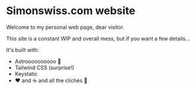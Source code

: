 # Simonswiss.com website

Welcome to my personal web page, dear visitor.

This site is a constant WIP and overall mess, but if you want a few details...

It's built with:

- Astroooooooooo 🚀
- Tailwind CSS (surprise!)
- Keystatic
- ❤️ and ☕️ and all the clichés 🤗
